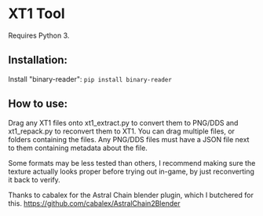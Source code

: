 # XT1 Tool
Requires Python 3.

## Installation: 
Install "binary-reader": `pip install binary-reader`

## How to use:
Drag any XT1 files onto xt1_extract.py to convert them to PNG/DDS and xt1_repack.py to reconvert them to XT1. You can drag multiple files, or folders containing the files.
Any PNG/DDS files must have a JSON file next to them containing metadata about the file.

Some formats may be less tested than others, I recommend making sure the texture actually looks proper before trying out in-game, by just reconverting it back to verify.

Thanks to cabalex for the Astral Chain blender plugin, which I butchered for this.
https://github.com/cabalex/AstralChain2Blender
